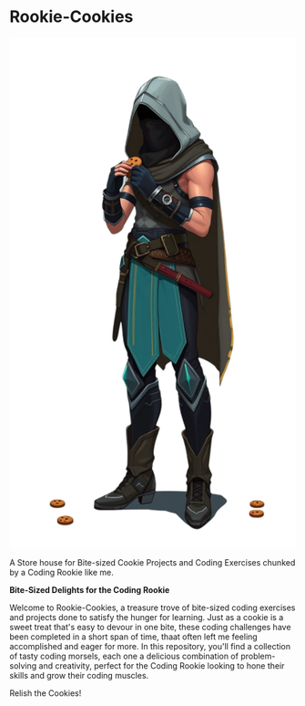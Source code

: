 # Rookie-Cookies
![Rookie-Cookies Asset](https://github.com/faizabi/Rookie-Cookies/blob/main/img-vUsqlz7RbMErqc6UqcV679.png?raw=true)

A Store house for Bite-sized Cookie Projects and Coding Exercises chunked by a Coding Rookie like me.

**Bite-Sized Delights for the Coding Rookie**

Welcome to Rookie-Cookies, a treasure trove of bite-sized coding exercises and projects done to satisfy the hunger for learning. Just as a cookie is a sweet treat that's easy to devour in one bite, these coding challenges have been completed in a short span of time, thaat often left me feeling accomplished and eager for more. In this repository, you'll find a collection of tasty coding morsels, each one a delicious combination of problem-solving and creativity, perfect for the Coding Rookie looking to hone their skills and grow their coding muscles.

Relish the Cookies!
